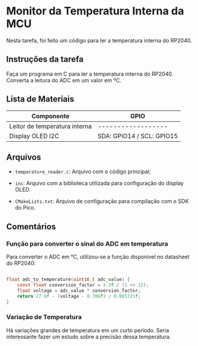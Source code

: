 # Monitor da Temperatura Interna da MCU
Nesta tarefa, foi feito um código para ler a temperatura interna do RP2040.

## Instruções da tarefa
Faça um programa em C para ler a temperatura interna do RP2040. Converta a leitura do ADC em um valor em ºC. 

## Lista de Materiais
| Componente                    | GPIO                                |
|-------------------------------|------------------------------------ |
| Leitor de temperatura interna |         ------------------          |
| Display OLED I2C              | SDA: GPIO14 / SCL: GPIO15           |

## Arquivos
- `temperature_reader.c`: Arquivo com o código principal;

- `inc`: Arquivo com a biblioteca utilizada para configuração do display OLED.

- `CMakeLists.txt`: Arquivo de configuração para compilação com o SDK do Pico.

## Comentários

### Função para converter o sinal do ADC em temperatura
Para converter o ADC em °C, utilizou-se a função disponível no datasheet do RP2040:
```c

float adc_to_temperature(uint16_t adc_value) {
    const float conversion_factor = 3.3f / (1 << 12);
    float voltage = adc_value * conversion_factor;
    return 27.0f - (voltage - 0.706f) / 0.001721f;
}

```

### Variação de Temperatura
Há variações grandes de temperatura em um curto período. Seria interessante fazer um estudo sobre a precisão dessa temperatura.

